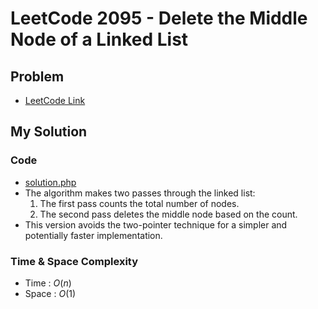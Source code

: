 # LeetCode 2095 - Delete the Middle Node of a Linked List

## Problem  
- [LeetCode Link](https://leetcode.com/problems/delete-the-middle-node-of-a-linked-list/)

## My Solution

### Code
- [solution.php](./solution.php)
- The algorithm makes two passes through the linked list:
  1. The first pass counts the total number of nodes.
  2. The second pass deletes the middle node based on the count.
- This version avoids the two-pointer technique for a simpler and potentially faster implementation.

### Time & Space Complexity
- Time  : $O(n)$
- Space : $O(1)$
